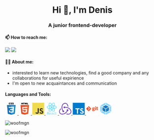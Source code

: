 
<h1 align="center">Hi 👋, I'm Denis</h1>
<h3 align="center">A junior frontend-developer</h3>



#### 📫 How to reach me:
<p align="left">
<a href="https://t.me/VDen89"><img border-radius='5px' src='https://img.shields.io/badge/telegram-blue?logo=telegram&logoColor=white&style=for-the-badge'></a>  <a href="https://www.linkedin.com/in/denis-vakulenko-223b7b237/"><img border-radius='5px' src='https://img.shields.io/badge/LinkedIn-blue?logo=linkedin&logoColor=white&style=for-the-badge'></a>
</p> 

#### 👨‍💻 About me:
- interested to learn new technologies, find a good company and any collaborations for useful expirience
- I'm open to new acquaintances and communication



#### Languages and Tools:
<p align="left"> <a href="https://www.w3schools.com/css/" target="_blank" rel="noreferrer"> <img src="https://raw.githubusercontent.com/devicons/devicon/master/icons/css3/css3-original-wordmark.svg" alt="css3" width="40" height="40"/> </a> <a href="https://www.w3.org/html/" target="_blank" rel="noreferrer"> <img src="https://raw.githubusercontent.com/devicons/devicon/master/icons/html5/html5-original-wordmark.svg" alt="html5" width="40" height="40"/> </a> <a href="https://developer.mozilla.org/en-US/docs/Web/JavaScript" target="_blank" rel="noreferrer"> <img src="https://raw.githubusercontent.com/devicons/devicon/master/icons/javascript/javascript-original.svg" alt="javascript" width="40" height="40"/> </a> <a href="https://reactjs.org/" target="_blank" rel="noreferrer"> <img src="https://raw.githubusercontent.com/devicons/devicon/master/icons/react/react-original-wordmark.svg" alt="react" width="40" height="40"/> </a> <a href="https://redux.js.org" target="_blank" rel="noreferrer"> <img src="https://raw.githubusercontent.com/devicons/devicon/master/icons/redux/redux-original.svg" alt="redux" width="40" height="40"/> </a> <a href="https://www.typescriptlang.org/" target="_blank" rel="noreferrer"> <img src="https://raw.githubusercontent.com/devicons/devicon/master/icons/typescript/typescript-original.svg" alt="typescript" width="40" height="40"/> </a> <img src='https://github.com/devicons/devicon/blob/master/icons/git/git-plain-wordmark.svg' height='40'> <img src='https://github.com/devicons/devicon/blob/master/icons/webpack/webpack-original.svg' width='40' height='40'></p>




<p><img align="center" src="https://github-readme-stats.vercel.app/api/top-langs?username=woofmgn&show_icons=true&theme=dark&title_color=cfcece&text_color=c7c7c7&locale=en&layout=compact" alt="woofmgn" /></p>

<p align="left"> <img src="https://komarev.com/ghpvc/?username=woofmgn&label=Profile%20views&color=0e75b6&style=plastic" alt="woofmgn" /> </p>


<!--
**woofmgn/woofmgn** is a ✨ _special_ ✨ repository because its `README.md` (this file) appears on your GitHub profile.

Here are some ideas to get you started:

- 🔭 I’m currently working on ...
- 🌱 I’m currently learning ...
- 👯 I’m looking to collaborate on ...
- 🤔 I’m looking for help with ...
- 💬 Ask me about ...
- 📫 How to reach me: ...
- 😄 Pronouns: ...
- ⚡ Fun fact: ...
-->
